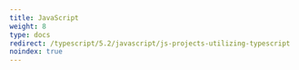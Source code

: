 ```yaml
---
title: JavaScript
weight: 8
type: docs
redirect: /typescript/5.2/javascript/js-projects-utilizing-typescript
noindex: true
---
```

